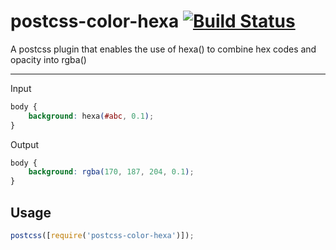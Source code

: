 postcss-color-hexa [![Build Status](https://travis-ci.org/nicksheffield/postcss-color-hexa.svg?branch=master)](https://travis-ci.org/nicksheffield/postcss-color-hexa)
===================
A postcss plugin that enables the use of hexa() to combine hex codes and opacity into rgba()

---

Input
```css
body {
	background: hexa(#abc, 0.1);
}
```

Output
```css
body {
	background: rgba(170, 187, 204, 0.1);
}
```

## Usage

```javascript
postcss([require('postcss-color-hexa')]);
```